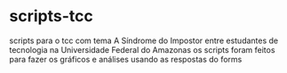 ﻿# scripts-tcc

scripts para o tcc com tema A Síndrome do Impostor entre estudantes de tecnologia na Universidade Federal do Amazonas
os scripts foram feitos para fazer os gráficos e análises usando as respostas do forms
